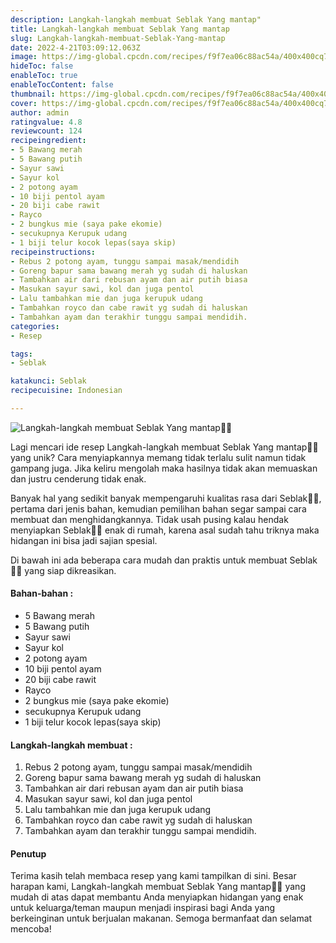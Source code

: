 ```yaml
---
description: Langkah-langkah membuat Seblak Yang mantap"
title: Langkah-langkah membuat Seblak Yang mantap
slug: Langkah-langkah-membuat-Seblak-Yang-mantap
date: 2022-4-21T03:09:12.063Z
image: https://img-global.cpcdn.com/recipes/f9f7ea06c88ac54a/400x400cq70/photo.jpg
hideToc: false
enableToc: true
enableTocContent: false
thumbnail: https://img-global.cpcdn.com/recipes/f9f7ea06c88ac54a/400x400cq70/photo.jpg
cover: https://img-global.cpcdn.com/recipes/f9f7ea06c88ac54a/400x400cq70/photo.jpg
author: admin
ratingvalue: 4.8
reviewcount: 124
recipeingredient:
- 5 Bawang merah
- 5 Bawang putih
- Sayur sawi
- Sayur kol
- 2 potong ayam
- 10 biji pentol ayam
- 20 biji cabe rawit
- Rayco
- 2 bungkus mie (saya pake ekomie)
- secukupnya Kerupuk udang
- 1 biji telur kocok lepas(saya skip)
recipeinstructions:
- Rebus 2 potong ayam, tunggu sampai masak/mendidih
- Goreng bapur sama bawang merah yg sudah di haluskan
- Tambahkan air dari rebusan ayam dan air putih biasa
- Masukan sayur sawi, kol dan juga pentol
- Lalu tambahkan mie dan juga kerupuk udang
- Tambahkan royco dan cabe rawit yg sudah di haluskan
- Tambahkan ayam dan terakhir tunggu sampai mendidih.
categories:
- Resep

tags:
- Seblak

katakunci: Seblak
recipecuisine: Indonesian

---
```


![Langkah-langkah membuat Seblak Yang mantap👩‍🍳](https://img-global.cpcdn.com/recipes/f9f7ea06c88ac54a/400x400cq70/photo.jpg)

Lagi mencari ide resep Langkah-langkah membuat Seblak Yang mantap👩‍🍳 yang unik? Cara menyiapkannya memang tidak terlalu sulit namun tidak gampang juga. Jika keliru mengolah maka hasilnya tidak akan memuaskan dan justru cenderung tidak enak.

Banyak hal yang sedikit banyak mempengaruhi kualitas rasa dari Seblak👩‍🍳, pertama dari jenis bahan, kemudian pemilihan bahan segar sampai cara membuat dan menghidangkannya. Tidak usah pusing kalau hendak menyiapkan Seblak👩‍🍳 enak di rumah, karena asal sudah tahu triknya maka hidangan ini bisa jadi sajian spesial.

Di bawah ini ada beberapa cara mudah dan praktis untuk membuat Seblak👩‍🍳 yang siap dikreasikan.

<!--inarticleads1-->

#### Bahan-bahan :

- 5 Bawang merah
- 5 Bawang putih
- Sayur sawi
- Sayur kol
- 2 potong ayam
- 10 biji pentol ayam
- 20 biji cabe rawit
- Rayco
- 2 bungkus mie (saya pake ekomie)
- secukupnya Kerupuk udang
- 1 biji telur kocok lepas(saya skip)

<!--inarticleads2-->

#### Langkah-langkah membuat :

1. Rebus 2 potong ayam, tunggu sampai masak/mendidih
1. Goreng bapur sama bawang merah yg sudah di haluskan
1. Tambahkan air dari rebusan ayam dan air putih biasa
1. Masukan sayur sawi, kol dan juga pentol
1. Lalu tambahkan mie dan juga kerupuk udang
1. Tambahkan royco dan cabe rawit yg sudah di haluskan
1. Tambahkan ayam dan terakhir tunggu sampai mendidih.

#### Penutup

Terima kasih telah membaca resep yang kami tampilkan di sini. Besar harapan kami, Langkah-langkah membuat Seblak Yang mantap👩‍🍳 yang mudah di atas dapat membantu Anda menyiapkan hidangan yang enak untuk keluarga/teman maupun menjadi inspirasi bagi Anda yang berkeinginan untuk berjualan makanan. Semoga bermanfaat dan selamat mencoba!